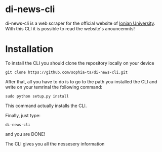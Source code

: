 # di-news-cli

di-news-cli is a web scraper for the official website of [Ionian University](https://di.ionio.gr/). With this CLI it is possible to read the website's anouncemnts!

# Installation

To install the CLI you should clone the repository locally on your device

`git clone https://github.com/sophia-ts/di-news-cli.git`

After that, all you have to do is to go to the path you installed the CLI and write on your temrinal the following command: 

`sudo python setup.py install`

This command actually installs the CLI.

Finally, just type:

`di-news-cli`

and you are DONE! 

The CLI gives you all the nessesery information
